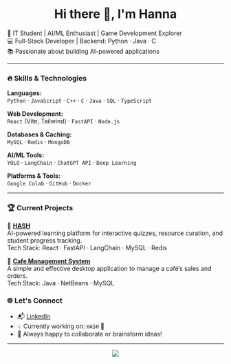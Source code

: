 <h1 align="center">Hi there 👋, I'm Hanna </h1>

<p align="left">
  🚀 IT Student | AI/ML Enthusiast | Game Development Explorer <br>
  💻 Full-Stack Developer | Backend: Python · Java · C <br>
  📚 Passionate about building AI-powered applications <br>
</p>

---

### 🔥 Skills & Technologies

**Languages:**  
`Python` · `JavaScript` · `C++` · `C` · `Java` · `SQL` · `TypeScript`

**Web Development:**  
`React` (Vite, Tailwind) · `FastAPI` · `Node.js`

**Databases & Caching:**  
`MySQL` · `Redis` · `MongoDB`

**AI/ML Tools:**  
`YOLO` · `LangChain` · `ChatGPT API` · `Deep Learning`

**Platforms & Tools:**  
`Google Colab` · `GitHub` · `Docker`

---

### 🏆 Current Projects

🔹 **[HASH](https://github.com/your-username/HASH)**  
AI-powered learning platform for interactive quizzes, resource curation, and student progress tracking.  
Tech Stack: React · FastAPI · LangChain · MySQL · Redis

🔹 **[Cafe Management System](https://github.com/hanknixon/Cafe-Management-System)**  
A simple and effective desktop application to manage a café’s sales and orders.  
Tech Stack: Java · NetBeans · MySQL

### 🌐 Let's Connect

- 📬 [LinkedIn](https://www.linkedin.com/in/hannarenju)
- 💡 Currently working on: `HASH` 🚀
- 💬 Always happy to collaborate or brainstorm ideas!

---

<p align="center">
  <img src="https://capsule-render.vercel.app/api?type=waving&color=auto&height=100&section=footer"/>
</p>
